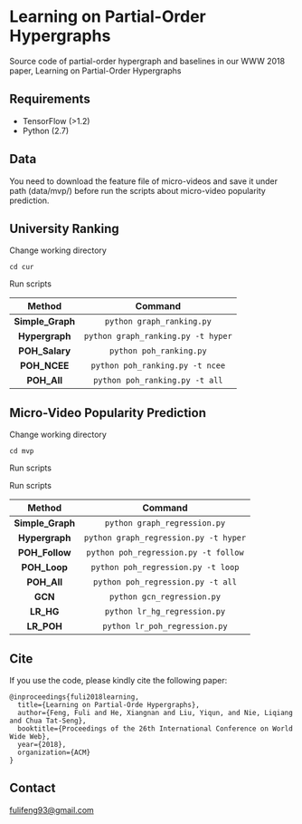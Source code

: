 # Learning on Partial-Order Hypergraphs
Source code of partial-order hypergraph and baselines in our WWW 2018 paper, Learning on Partial-Order Hypergraphs

## Requirements

* TensorFlow (>1.2)
* Python (2.7)

## Data

You need to download the feature file of micro-videos and save it under path (data/mvp/) before run the scripts about micro-video popularity prediction.

## University Ranking

Change working directory

```
cd cur
```

Run scripts

| Method | Command |
| :-----------: | :-----------: |
| **Simple_Graph** | ```python graph_ranking.py``` |
| **Hypergraph** | ```python graph_ranking.py -t hyper``` |
| **POH_Salary** | ```python poh_ranking.py``` |
| **POH_NCEE** | ```python poh_ranking.py -t ncee``` |
| **POH_All** | ```python poh_ranking.py -t all``` |

## Micro-Video Popularity Prediction

Change working directory

```
cd mvp
```

Run scripts

Run scripts

| Method | Command |
| :-----------: | :-----------: |
| **Simple_Graph** | ```python graph_regression.py``` |
| **Hypergraph** | ```python graph_regression.py -t hyper``` |
| **POH_Follow** | ```python poh_regression.py -t follow``` |
| **POH_Loop** | ```python poh_regression.py -t loop``` |
| **POH_All** | ```python poh_regression.py -t all``` |
| **GCN** | ```python gcn_regression.py``` |
| **LR_HG** | ```python lr_hg_regression.py``` |
| **LR_POH** | ```python lr_poh_regression.py``` |

## Cite

If you use the code, please kindly cite the following paper:
```
@inproceedings{fuli2018learning,
  title={Learning on Partial-Orde Hypergraphs},
  author={Feng, Fuli and He, Xiangnan and Liu, Yiqun, and Nie, Liqiang and Chua Tat-Seng},
  booktitle={Proceedings of the 26th International Conference on World Wide Web},
  year={2018},
  organization={ACM}
}
```

## Contact

fulifeng93@gmail.com
